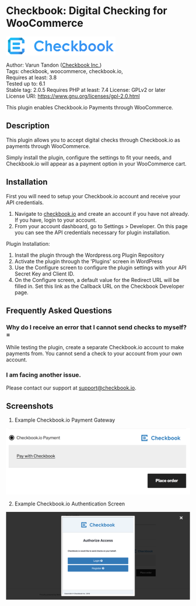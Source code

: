 # Checkbook: Digital Checking for WooCommerce
<img src="https://raw.githubusercontent.com/varun-tandon/CheckbookWooCommercePlugin/1628bc5d480364c2ddb1c6cbf1b4666c15255426/assets/logo-dark.svg" alt="Checkbook Logo" width="300">

Author: Varun Tandon ([Checkbook Inc.](https://checkbook.io/ "Checkbook.io"))   
Tags: checkbook, woocommerce, checkbook.io,    
Requires at least: 3.8    
Tested up to: 6.1   
Stable tag: 2.0.5
Requires PHP at least: 7.4
License: GPLv2 or later  
License URI: https://www.gnu.org/licenses/gpl-2.0.html   

This plugin enables Checkbook.io Payments through WooCommerce.

## Description 

This plugin allows you to accept digital checks through Checkbook.io as payments through WooCommerce.

Simply install the plugin, configure the settings to fit your needs, and Checkbook.io will appear as a payment option in your WooCommerce cart.

 ## Installation 

First you will need to setup your Checkbook.io account and receive your API credentials.

1. Navigate to [checkbook.io](https://checkbook.io/ "Checkbook.io") and create an account if you have not already. If you have, login to your account.
2. From your account dashboard, go to Settings > Developer. On this page you can see the API credentials necessary for plugin installation.

Plugin Installation:

1. Install the plugin through the Wordpress.org Plugin Repository
2. Activate the plugin through the 'Plugins' screen in WordPress
3. Use the Configure screen to configure the plugin settings with your API Secret Key and Client ID.
4. On the Configure screen, a default value for the Redirect URL will be filled in. Set this link as the Callback URL on the Checkbook Developer page.

## Frequently Asked Questions

### Why do I receive an error that I cannot send checks to myself? =

While testing the plugin, create a separate Checkbook.io account to make payments from. You cannot send a check to your account from your own account.

### I am facing another issue.

Please contact our support at [support@checkbook.io](mailto://support@checkbook.io "Checkbook Support").

## Screenshots

1. Example Checkbook.io Payment Gateway

![Example Checkbook.io Payment Gateway](https://github.com/varun-tandon/CheckbookWooCommercePlugin/blob/master/assets/screenshot-1.png?raw=true)

2. Example Checkbook.io Authentication Screen

![Example Checkbook.io Authentication Screen](https://github.com/varun-tandon/CheckbookWooCommercePlugin/blob/master/assets/screenshot-2.png?raw=true)
